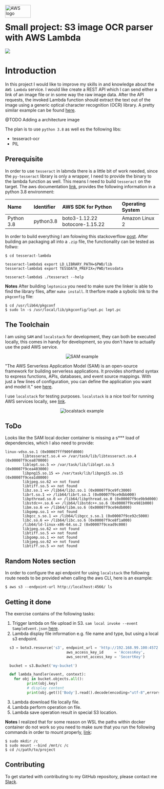 <img src="https://blog.scottlogic.com/dsmith/assets/featured/aws-logo.png" alt="AWS logo" height="42px" width="84px" align="left"><br>

# Small project: S3 image OCR parser with AWS Lambda
<div>
    <a href="https://github.com/NaPiZip/Tipps-and-tricks">
        <img src="https://img.shields.io/badge/Document%20Version-0.0.1-brightgreen"/>
    </a>  
</div>

# Introduction
In this project I would like to improve my skills in and knowledge about the `AWS Lambda` service. I would like create a REST API which I can send either a link of an image file or in some way the raw image data. After the API requests, the invoked Lambda function should extract the text out of the image using a generic optical character recognition (OCR) library. A pretty similar example can be found [here](https://docs.aws.amazon.com/serverless-application-model/latest/developerguide/serverless-example-s3.html).

@TODO Adding a architecture image

The plan is to use `python 3.8` as well es the following libs:
- tesseract-ocr
- PIL

## Prerequisite
In order to use `tesseract` in labmda there is a little bit of work needed, since the `py-tesseract` library is only a wrapper, I need to provide the binary to the lambda function as well. This means I need to build `tesseract` on the target. The aws documentation [link](https://docs.aws.amazon.com/lambda/latest/dg/lambda-runtimes.html), provides the following information in a python 3.8 environment:

| Name | Identifier | AWS SDK for Python | Operating System |
| :------------- | :------------- | :------------- | :------------- | 
| Python 3.8 | python3.8 |boto3-1.12.22 botocore-1.15.22 | Amazon Linux 2 |
	
In order to build everything I am folowing this stackoverflow [post](https://stackoverflow.com/questions/33588262/tesseract-ocr-on-aws-lambda-via-virtualenv). After building an packaging all into a `.zip` file, the functionality can be tested as follwo:

```
$ cd tesseract-lambda 

tesseract-lambda$ export LD_LIBRARY_PATH=$PWD/lib
tesseract-lambda$ export TESSDATA_PREFIX=/PWD/tessdata

tesseract-lambda$ ./tesseract --help
```

**Notes**
After building `leptonica` you need to make sure the linker is able to find the library files, after `make install`. It therfore made a sybolic link to the `pkgconfig` file:

```
$ cd /usr/lib64/pkgconf
$ sudo ln -s /usr/local/lib/pkgconfig/lept.pc lept.pc
```


## The Toolchain
I am using `SAM` and `localstack` for development, they can both be executed locally, this comes in handy for development, so you don't have to actually use the paid AWS service.

<p align="center">
<img src="https://image.slidesharecdn.com/09112017-serverless-local-test-92e8f092-7d1c-43e4-809c-a40335e29637-2097706900-170913194001/95/local-testing-and-deployment-best-practices-for-serverless-applications-aws-online-tech-talks-19-638.jpg?cb=1505331628" alt="SAM example"/></p>

"The AWS Serverless Application Model (SAM) is an open-source framework for building serverless applications. It provides shorthand syntax to express functions, APIs, databases, and event source mappings. With just a few lines of configuration, you can define the application you want and model it." see [here](https://github.com/awslabs/aws-sam-cli).

I use `localstack` for testing purposes. `localstack` is a nice tool for running AWS services locally, see [link](https://localstack.cloud/).

<p align="center">
<img src="https://localstack.cloud/images/diagram.png" alt="localstack example"/></p>

## ToDo
Looks like the SAM local docker container is missing a s*** load of dependencies, which I also need to provide:

```
linux-vdso.so.1 (0x00007fff909fd000)
        libtesseract.so.4 => /var/task/lib/libtesseract.so.4 (0x00007f9cea870000)
        liblept.so.5 => /var/task/lib/liblept.so.5 (0x00007f9cea403000)
        libpng15.so.15 => /var/task/lib/libpng15.so.15 (0x00007f9cea1d8000)
        libjpeg.so.62 => not found
        libtiff.so.5 => not found
        libz.so.1 => /lib64/libz.so.1 (0x00007f9ce9fc3000)
        librt.so.1 => /lib64/librt.so.1 (0x00007f9ce9dbb000)
        libpthread.so.0 => /lib64/libpthread.so.0 (0x00007f9ce9b9d000)
        libstdc++.so.6 => /lib64/libstdc++.so.6 (0x00007f9ce981b000)
        libm.so.6 => /lib64/libm.so.6 (0x00007f9ce94db000)
        libgomp.so.1 => not found
        libgcc_s.so.1 => /lib64/libgcc_s.so.1 (0x00007f9ce92c5000)
        libc.so.6 => /lib64/libc.so.6 (0x00007f9ce8f1a000)
        /lib64/ld-linux-x86-64.so.2 (0x00007f9cead9c000)
        libjpeg.so.62 => not found
        libtiff.so.5 => not found
        libgomp.so.1 => not found
        libjpeg.so.62 => not found
        libtiff.so.5 => not found
```

## Random Notes section
In order to configure the api endpoint for using `localstack` the following route needs to be provided when calling the aws CLI, here is an example:

```
$ aws s3 --endpoint-url http://localhost:4566/ ls
```

## Getting it done
The exercise contains of the following tasks:
1. Trigger lambda on file upload in S3.
 `sam local invoke --event SampleEvent.json` [here](https://docs.aws.amazon.com/serverless-application-model/latest/developerguide/serverless-example-s3.html#serverless-example-s3-test-locally).
2. Lambda display file information e.g. file name and type, but using a local s3 endpoint.
```python
  s3 = boto3.resource('s3', endpoint_url = 'http://192.168.99.100:4572',
                            aws_access_key_id     = 'AccessKey',
                            aws_secret_access_key = 'SecertKey')

  bucket = s3.Bucket('my-bucket')

  def lambda_handler(event, context):
    for obj in bucket.objects.all():
          print(obj.key)
          # display content
          print(obj.get()['Body'].read().decode(encoding="utf-8",errors="ignore"))
```
3. Lambda download file locally file.
4. Lambda perform operation on file.
5. Lambda save operation result in special S3 location.

**Notes**
I realized that for some reason on WSL the paths within docker container do not work so you need to make sure that you run the following commands in order to mount properly, [link](https://github.com/awslabs/aws-sam-cli/issues/336):

```
$ sudo mkdir /c
$ sudo mount --bind /mnt/c /c
$ cd /c/path/to/project
```

## Contributing
To get started with contributing to my GitHub repository, please contact me [Slack](https://join.slack.com/t/napi-friends/shared_invite/enQtNDg3OTg5NDc1NzUxLWU1MWNhNmY3ZTVmY2FkMDM1ODg1MWNlMDIyYTk1OTg4OThhYzgyNDc3ZmE5NzM1ZTM2ZDQwZGI0ZjU2M2JlNDU).
